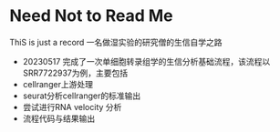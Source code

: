 # Need Not to Read Me
ThiS is just a record
一名做湿实验的研究僧的生信自学之路
- 20230517 完成了一次单细胞转录组学的生信分析基础流程，该流程以SRR7722937为例，主要包括
-   cellranger上游处理
-   seurat分析cellranger的标准输出
-   尝试进行RNA velocity 分析
-   流程代码与结果输出
